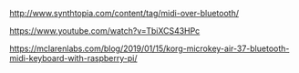 http://www.synthtopia.com/content/tag/midi-over-bluetooth/

https://www.youtube.com/watch?v=TbiXCS43HPc

https://mclarenlabs.com/blog/2019/01/15/korg-microkey-air-37-bluetooth-midi-keyboard-with-raspberry-pi/

